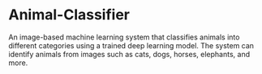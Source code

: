 # Animal-Classifier
An image-based machine learning system that classifies animals into different categories using a trained deep learning model. The system can identify animals from images such as cats, dogs, horses, elephants, and more.
